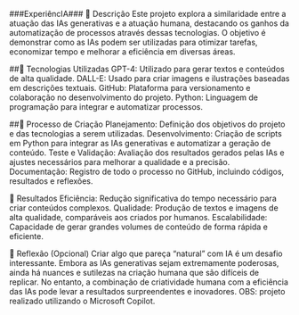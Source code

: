 ###ExperiêncIA###
📒 Descrição
Este projeto explora a similaridade entre a atuação das IAs generativas e a atuação humana, destacando os ganhos da automatização de processos através dessas tecnologias. O objetivo é demonstrar como as IAs podem ser utilizadas para otimizar tarefas, economizar tempo e melhorar a eficiência em diversas áreas.

##🤖 Tecnologias Utilizadas
GPT-4: Utilizado para gerar textos e conteúdos de alta qualidade.
DALL-E: Usado para criar imagens e ilustrações baseadas em descrições textuais.
GitHub: Plataforma para versionamento e colaboração no desenvolvimento do projeto.
Python: Linguagem de programação para integrar e automatizar processos.

##🧐 Processo de Criação
Planejamento: Definição dos objetivos do projeto e das tecnologias a serem utilizadas.
Desenvolvimento: Criação de scripts em Python para integrar as IAs generativas e automatizar a geração de conteúdo.
Teste e Validação: Avaliação dos resultados gerados pelas IAs e ajustes necessários para melhorar a qualidade e a precisão.
Documentação: Registro de todo o processo no GitHub, incluindo códigos, resultados e reflexões.

🚀 Resultados
Eficiência: Redução significativa do tempo necessário para criar conteúdos complexos.
Qualidade: Produção de textos e imagens de alta qualidade, comparáveis aos criados por humanos.
Escalabilidade: Capacidade de gerar grandes volumes de conteúdo de forma rápida e eficiente.

💭 Reflexão (Opcional)
Criar algo que pareça “natural” com IA é um desafio interessante. Embora as IAs generativas sejam extremamente poderosas, ainda há nuances e sutilezas na criação humana que são difíceis de replicar. No entanto, a combinação de criatividade humana com a eficiência das IAs pode levar a resultados surpreendentes e inovadores. OBS: projeto realizado utilizando o Microsoft Copilot.


